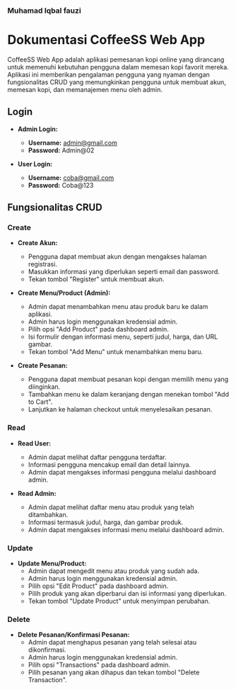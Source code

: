 
### Muhamad Iqbal fauzi
# Dokumentasi CoffeeSS Web App

CoffeeSS Web App adalah aplikasi pemesanan kopi online yang dirancang untuk memenuhi kebutuhan pengguna dalam memesan kopi favorit mereka. Aplikasi ini memberikan pengalaman pengguna yang nyaman dengan fungsionalitas CRUD yang memungkinkan pengguna untuk membuat akun, memesan kopi, dan memanajemen menu oleh admin.

## Login
- **Admin Login:**
  - **Username:** admin@gmail.com
  - **Password:** Admin@02

- **User Login:**
  - **Username:** coba@gmail.com
  - **Password:** Coba@123

## Fungsionalitas CRUD

### Create
- **Create Akun:**
  - Pengguna dapat membuat akun dengan mengakses halaman registrasi.
  - Masukkan informasi yang diperlukan seperti email dan password.
  - Tekan tombol "Register" untuk membuat akun.

- **Create Menu/Product (Admin):**
  - Admin dapat menambahkan menu atau produk baru ke dalam aplikasi.
  - Admin harus login menggunakan kredensial admin.
  - Pilih opsi "Add Product" pada dashboard admin.
  - Isi formulir dengan informasi menu, seperti judul, harga, dan URL gambar.
  - Tekan tombol "Add Menu" untuk menambahkan menu baru.

- **Create Pesanan:**
  - Pengguna dapat membuat pesanan kopi dengan memilih menu yang diinginkan.
  - Tambahkan menu ke dalam keranjang dengan menekan tombol "Add to Cart".
  - Lanjutkan ke halaman checkout untuk menyelesaikan pesanan.

### Read
- **Read User:**
  - Admin dapat melihat daftar pengguna terdaftar.
  - Informasi pengguna mencakup email dan detail lainnya.
  - Admin dapat mengakses informasi pengguna melalui dashboard admin.

- **Read Admin:**
  - Admin dapat melihat daftar menu atau produk yang telah ditambahkan.
  - Informasi termasuk judul, harga, dan gambar produk.
  - Admin dapat mengakses informasi menu melalui dashboard admin.

### Update
- **Update Menu/Product:**
  - Admin dapat mengedit menu atau produk yang sudah ada.
  - Admin harus login menggunakan kredensial admin.
  - Pilih opsi "Edit Product" pada dashboard admin.
  - Pilih produk yang akan diperbarui dan isi informasi yang diperlukan.
  - Tekan tombol "Update Product" untuk menyimpan perubahan.

### Delete
- **Delete Pesanan/Konfirmasi Pesanan:**
  - Admin dapat menghapus pesanan yang telah selesai atau dikonfirmasi.
  - Admin harus login menggunakan kredensial admin.
  - Pilih opsi "Transactions" pada dashboard admin.
  - Pilih pesanan yang akan dihapus dan tekan tombol "Delete Transaction".
